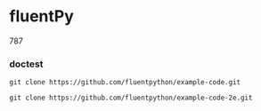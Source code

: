 # fluentPy

787

### doctest

```
git clone https://github.com/fluentpython/example-code.git
```


```
git clone https://github.com/fluentpython/example-code-2e.git
```
